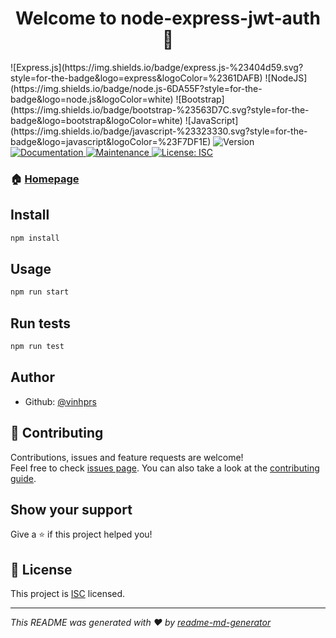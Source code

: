 <h1 align="center">Welcome to node-express-jwt-auth 👋</h1>
<p>
![Express.js](https://img.shields.io/badge/express.js-%23404d59.svg?style=for-the-badge&logo=express&logoColor=%2361DAFB) ![NodeJS](https://img.shields.io/badge/node.js-6DA55F?style=for-the-badge&logo=node.js&logoColor=white) ![Bootstrap](https://img.shields.io/badge/bootstrap-%23563D7C.svg?style=for-the-badge&logo=bootstrap&logoColor=white) ![JavaScript](https://img.shields.io/badge/javascript-%23323330.svg?style=for-the-badge&logo=javascript&logoColor=%23F7DF1E)
  <img alt="Version" src="https://img.shields.io/badge/version-1.0.0-blue.svg?cacheSeconds=2592000" />
  <a href="https://github.com/iamshaunjp/node-express-jwt-auth#readme" target="_blank">
    <img alt="Documentation" src="https://img.shields.io/badge/documentation-yes-brightgreen.svg" />
  </a>
  <a href="https://github.com/iamshaunjp/node-express-jwt-auth/graphs/commit-activity" target="_blank">
    <img alt="Maintenance" src="https://img.shields.io/badge/Maintained%3F-yes-green.svg" />
  </a>
  <a href="https://github.com/iamshaunjp/node-express-jwt-auth/blob/master/LICENSE" target="_blank">
    <img alt="License: ISC" src="https://img.shields.io/github/license/vinhprs/node-express-jwt-auth" />
  </a>
</p>

### 🏠 [Homepage](https://github.com/iamshaunjp/node-express-jwt-auth#readme)

## Install

```sh
npm install
```

## Usage

```sh
npm run start
```

## Run tests

```sh
npm run test
```

## Author

* Github: [@vinhprs](https://github.com/vinhprs)

## 🤝 Contributing

Contributions, issues and feature requests are welcome!<br />Feel free to check [issues page](https://github.com/iamshaunjp/node-express-jwt-auth/issues). You can also take a look at the [contributing guide](https://github.com/iamshaunjp/node-express-jwt-auth/blob/master/CONTRIBUTING.md).

## Show your support

Give a ⭐️ if this project helped you!

## 📝 License

This project is [ISC](https://github.com/iamshaunjp/node-express-jwt-auth/blob/master/LICENSE) licensed.

***
_This README was generated with ❤️ by [readme-md-generator](https://github.com/kefranabg/readme-md-generator)_
